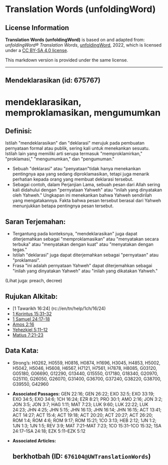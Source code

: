 # Translation Words (unfoldingWord)

## License Information

**Translation Words (unfoldingWord)** is based on and adapted from: _unfoldingWord® Translation Words_, [unfoldingWord](https://unfoldingword.org/utw), 2022, which is licensed under a [CC BY-SA 4.0 license](https://creativecommons.org/licenses/by-sa/4.0/legalcode.en).

This markdown version is provided under the same license.



--------------------------------

## Mendeklarasikan (id: 675767)

mendeklarasikan, memproklamasikan, mengumumkan
==============================================

Definisi:
---------

Istilah "mendeklarasikan" dan "deklarasi" merujuk pada pembuatan pernyataan formal atau publik, sering kali untuk menekankan sesuatu. Istilah lain yang memiliki arti serupa termasuk "memproklamirkan," "proklamasi," "mengumumkan," dan "pengumuman."

* Sebuah "deklarasi" atau "penyataan"tidak hanya menekankan pentingnya apa yang sedang diproklamasikan, tetapi juga menarik perhatian kepada orang yang membuat deklarasi tersebut.
* Sebagai contoh, dalam Perjanjian Lama, sebuah pesan dari Allah sering kali didahului dengan "pernyataan Yahweh" atau "inilah yang dinyatakan oleh Yahweh." Ungkapan ini menekankan bahwa Yahweh sendirilah yang mengatakannya. Fakta bahwa pesan tersebut berasal dari Yahweh menunjukkan betapa pentingnya pesan tersebut.

Saran Terjemahan:
-----------------

* Tergantung pada konteksnya, "mendeklarasikan" juga dapat diterjemahkan sebagai "memproklamasikan" atau "menyatakan secara terbuka" atau "menyatakan dengan kuat" atau "menyatakan dengan tegas."
* Istilah "deklarasi" juga dapat diterjemahkan sebagai "pernyataan" atau "proklamasi".
* Frasa "ini adalah pernyataan Yahweh" dapat diterjemahkan sebagai "inilah yang dinyatakan Yahweh" atau "inilah yang dikatakan Yahweh."

(Lihat juga: preach, decree)

Rujukan Alkitab:
----------------

* \[1 Tawarikh 16:24] (rc://en/tn/help/1ch/16/24\)
* [1 Korintus 15:31–32](https://ref.ly/1Cor0:0)
* [1 Samuel 24:17–18](https://ref.ly/1Sam0:0)
* [Amos 2:16](https://ref.ly/Amos2:16)
* [Yehezkiel 5:11–12](https://ref.ly/Ezek5:11-Ezek5:12)
* [Matius 7:21–23](https://ref.ly/Matt7:21-Matt7:23)

Data Kata:
----------

* Strong’s: H0262, H0559, H0816, H0874, H1696, H3045, H4853, H5002, H5042, H5046, H5608, H6567, H7121, H7561, H7878, H8085, G03120, G05180, G06690, G12290, G13440, G15550, G17180, G18340, G20970, G25110, G26050, G26070, G31400, G36700, G37240, G38220, G38700, G39550, G42960

* **Associated Passages:** GEN 22:16; GEN 26:22; EXO 32:5; EXO 33:19; EXO 34:5; EXO 34:6; 1CH 16:24; EZR 8:21; PRO 30:1; AMO 2:16; JON 3:2; JON 3:5; JON 3:7; HAG 1:11; MAT 7:23; LUK 9:60; LUK 22:22; LUK 24:23; JHN 4:25; JHN 5:15; JHN 16:13; JHN 16:14; JHN 16:15; ACT 13:41; ACT 14:27; ACT 15:4; ACT 19:18; ACT 20:20; ACT 20:27; ACT 26:20; ROM 1:4; ROM 4:6; ROM 9:17; ROM 15:21; 1CO 3:13; HEB 2:12; 1JN 1:2; 1JN 1:3; 1JN 1:5; REV 3:9; MAT 7:21–MAT 7:23; 1CO 15:31–1CO 15:32; 1SA 24:17–1SA 24:18; EZK 5:11–EZK 5:12
* **Associated Articles:** <h2>berkhotbah (ID: `676104@UWTranslationWords`)

